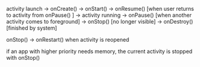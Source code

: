    activity launch 
\-> onCreate()
\-> onStart()
\-> onResume() [when user returns to activity from onPause() ]
\-> activity running
\-> onPause() [when another activity comes to foreground]
\-> onStop() [no longer visible]
\-> onDestroy() [finished by system]


onStop() -> onRestart() when activity is reopened

if an app with higher priority needs memory, the current activity is stopped with onStop()



